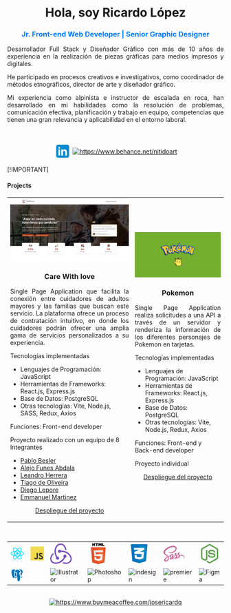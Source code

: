 <h1 align="center">Hola, soy Ricardo López</h1>

<h3 align="center" style="color: #007bff;">Jr. Front-end Web Developer | Senior Graphic Designer
</h3>

<p align="justify">Desarrollador Full Stack y Diseñador Gráfico con más de 10 años de experiencia en la realización de piezas gráficas para medios impresos y digitales.</p>

<p align="justify">He participado en procesos creativos e investigativos, como coordinador de métodos etnográficos, director de arte y diseñador gráfico.
</p>
<p align="justify">Mi experiencia como alpinista e instructor de escalada en roca, han desarrollado en mi habilidades como la resolución de problemas, comunicación efectiva, planificación y trabajo en equipo, competencias que tienen una gran relevancia y aplicabilidad en el entorno laboral.
</p>
<br>
<p align="center">
<a href="https://www.linkedin.com/in/josericardolopezsierra/" target="blank"><img align="center" src="./assets/linkedin.svg" alt="https://www.linkedin.com/in/josericardolopezsierra/"  width="40" /></a>
<a href="https://www.behance.net/nitidoart" target="blank"><img align="center" src="https://www.adobe.com/content/dam/shared/images/product-icons/svg/behance.svg" alt="https://www.behance.net/nitidoart"  width="40" /></a>
</p>

[!IMPORTANT] <h4>Projects</h4>

<table>
    <tr>
        <td align="center">
            <img  width="300" src="./assets/app-cwl.png">
            <div>
                <h3 align="center">Care With love</h3>
                <p align="justify">Single Page Application que facilita la conexión entre cuidadores de adultos mayores y las familias que buscan este servicio. La plataforma ofrece un proceso de contratación intuitivo, en donde los cuidadores podrán ofrecer una amplia gama de servicios personalizados a su experiencia.</p>
                <p align="left">Tecnologías implementadas</p>
                <ul align="left">
                    <li>Lenguajes de Programación: JavaScript</li>
                    <li>Herramientas de Frameworks: React.js, Express.js</li>
                    <li>Base de Datos: PostgreSQL</li>
                    <li>Otras tecnologías: Vite, Node.js, SASS, Redux, Axios</li>
                </ul>
                <p align="left">Funciones: Front-end developer</p>
                <p align="left">Proyecto realizado con un equipo de 8 Integrantes</p>
                <ul align="left">
                    <li><a href="https://github.com/pablo0261">Pablo Besler</a></li>
                    <li><a href="https://github.com/AFunesAbdala">Alejo Funes Abdala</a></li>
                    <li><a href="https://github.com/leandroh1002">Leandro Herrera</a></li>
                    <li><a href="https://github.com/tiago1820">Tiago de Oliveira</a></li>
                    <li><a href="https://github.com/LinxInformatica">Diego Lepore</a></li>
                    <li><a href="https://github.com/EmmanuelMarne">Emmanuel Martinez</a></li>
                </ul>
                <p align="center"><a href="https://proyecto-final-front-ashy.vercel.app/">Despliegue del proyecto</a></p>
            </div>
        </td>
        <td align="center">
            <img width="400" src="./assets/app-pokemon.png">
            <div>
                <h3 align="center">Pokemon</h3>
                <p align="justify">Single Page Application realiza solicitudes a una API a través de un servidor y renderiza la información de los diferentes personajes de Pokemon en tarjetas.</p>
                <p align="left">Tecnologías implementadas</p>
                <ul align="left">
                    <li>Lenguajes de Programación: JavaScript</li>
                    <li>Herramientas de Frameworks: React.js, Express.js</li>
                    <li>Base de Datos: PostgreSQL</li>
                    <li>Otras tecnologías: Vite, Node.js, Redux, Axios</li>
                </ul>
                <p align="left">Funciones: Front-end y Back-end developer</p>
                <p align="left">Proyecto individual</p>
                <p align="center"><a href="#">Despliegue del proyecto</a></p>
            </div>
        </td>
    </tr>
</table>

<br>
<div align="center">
<table>
        <tr>
            <td align="center"><img src="./assets/react.png" width="50" alt="React" /></td>
            <td><img src="https://raw.githubusercontent.com/devicons/devicon/master/icons/javascript/javascript-original.svg" width="40"  alt="JavaScript" /></td>
            <td><img src="https://raw.githubusercontent.com/devicons/devicon/master/icons/redux/redux-original.svg" alt="Redux" width="50" /></td>
            <td><img src="https://raw.githubusercontent.com/devicons/devicon/master/icons/html5/html5-original-wordmark.svg" alt="HTML5" width="50" /></td>
            <td><img src="./assets/CSS.png" alt="CSS3" width="50" /></td>
            <td><img src="https://raw.githubusercontent.com/devicons/devicon/master/icons/sass/sass-original.svg" alt="SASS" width="50"/></td>
            <td><img src="./assets/js.png" width="50" alt="Nodejs" /></td>
        </tr>
        <tr>
            <td><img src="./assets/postgresql.svg" width="45" alt="PostgreSQL" /></td>
            <td><img src="./assets/express-w.svg" width="50" alt="ExpressJs" /></td>
            <td><img src="https://www.adobe.com/content/dam/shared/images/product-icons/svg/illustrator.svg" width="40" alt="Illustrator" /></td>
            <td><img src="https://www.adobe.com/content/dam/shared/images/product-icons/svg/photoshop.svg" width="40" alt="Photoshop" /></td>
            <td><img src="https://www.adobe.com/content/dam/shared/images/product-icons/svg/indesign.svg" width="40" alt="indesign" /></td>
            <td> <img src="https://www.adobe.com/content/dam/shared/images/product-icons/svg/premiere.svg" width="40" alt="premiere" /></td>
            <td><img src="https://www.vectorlogo.zone/logos/figma/figma-icon.svg" width="50" alt="Figma" /></td>
        </tr>
    </table>
</div>


<br>

<div align="center"><a href="https://www.buymeacoffee.com/josericardq"> <img src="https://cdn.buymeacoffee.com/buttons/v2/default-yellow.png" height="50" width="210" alt="https://www.buymeacoffee.com/josericardq" /></a></div>

